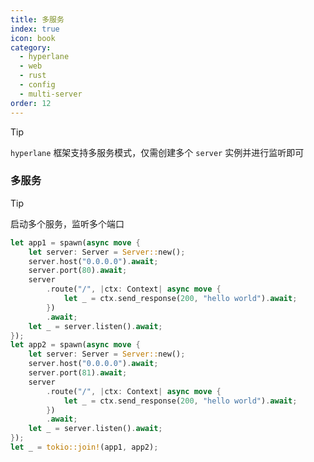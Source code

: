 ```yaml
---
title: 多服务
index: true
icon: book
category:
  - hyperlane
  - web
  - rust
  - config
  - multi-server
order: 12
---
```


<Share colorful />

> [!tip]
>
> `hyperlane` 框架支持多服务模式，仅需创建多个 `server` 实例并进行监听即可

### 多服务

> [!tip]
> 启动多个服务，监听多个端口

```rust
let app1 = spawn(async move {
    let server: Server = Server::new();
    server.host("0.0.0.0").await;
    server.port(80).await;
    server
        .route("/", |ctx: Context| async move {
            let _ = ctx.send_response(200, "hello world").await;
        })
        .await;
    let _ = server.listen().await;
});
let app2 = spawn(async move {
    let server: Server = Server::new();
    server.host("0.0.0.0").await;
    server.port(81).await;
    server
        .route("/", |ctx: Context| async move {
            let _ = ctx.send_response(200, "hello world").await;
        })
        .await;
    let _ = server.listen().await;
});
let _ = tokio::join!(app1, app2);
```
